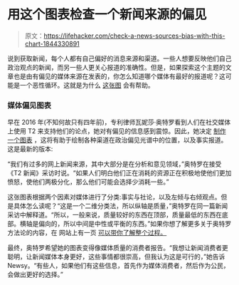 # 用这个图表检查一个新闻来源的偏见

> 原文：<https://lifehacker.com/check-a-news-sources-bias-with-this-chart-1844330891>

说到获取新闻，每个人都有自己偏好的消息来源和渠道。一些人想要反映他们自己政治观点的新闻，而另一些人更关心报道的准确性。但是，如果探索这个主题的文章也是由有偏见的媒体来源在发表的，你怎么知道哪个媒体有最好的报道呢？这可能是一个恶性循环。这就是为什么 [这张图](https://www.adfontesmedia.com/static-mbc/) 会有帮助。



### 媒体偏见图表

早在 2016 年(不知何故只有四年前)，专利律师瓦妮莎·奥特罗看到人们在社交媒体上使用 T2 来支持他们的论点，她对有偏见的信息感到震惊。因此，她决定 [制作一个图表](https://www.adfontesmedia.com/static-mbc/) ，这将有助于绘制各种渠道在政治偏见光谱中的位置，以及事实报道。这是最新的版本:

“我们有过多的网上新闻来源，其中大部分是在分析和意见领域，”奥特罗在接受《T2 新闻》采访时说。“如果人们明白他们正在消耗的资源正在积极地使他们更加愤怒，使他们两极分化，那么他们可能会选择少消耗一些。”

这张图表根据两个因素对媒体进行了分类:事实与社论，以及左倾与右倾观点。但是具体怎么读呢？“这是一个二维分类法，所以纵轴是质量，”奥特罗在同一篇新闻采访中解释道。“所以，一般来说，质量较好的东西在顶部，质量最低的东西在底部。横轴是偏向的，所以中间是中性或平衡的东西。”如果你想了解更多关于奥特罗方法论的内容，在 网站上有一页 [可以带你了解整个过程。](https://www.adfontesmedia.com/how-ad-fontes-ranks-news-sources/)

最终，奥特罗希望她的图表变得像媒体质量的消费者报告。“我想让新闻消费者更聪明，让新闻媒体本身更好，这些事情都很崇高，但我认为这是可行的，”她告诉 Newsy。“有些人，如果他们有这些信息，首先作为媒体消费者，然后作为公民，会做出更好的选择。”